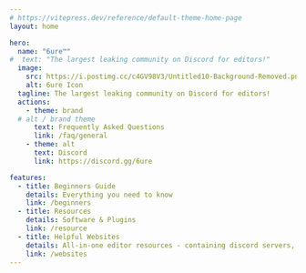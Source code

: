 ```yaml
---
# https://vitepress.dev/reference/default-theme-home-page
layout: home

hero:
  name: "6ure™"
#  text: "The largest leaking community on Discord for editors!"
  image:
    src: https://i.postimg.cc/c4GV98V3/Untitled10-Background-Removed.png
    alt: 6ure Icon
  tagline: The largest leaking community on Discord for editors!
  actions:
    - theme: brand
  # alt / brand theme
      text: Frequently Asked Questions
      link: /faq/general
    - theme: alt
      text: Discord
      link: https://discord.gg/6ure

features:
  - title: Beginners Guide
    details: Everything you need to know
    link: /beginners
  - title: Resources
    details: Software & Plugins
    link: /resource
  - title: Helpful Websites
    details: All-in-one editor resources - containing discord servers, scenepacks, audios, fonts & more
    link: /websites
---
```

